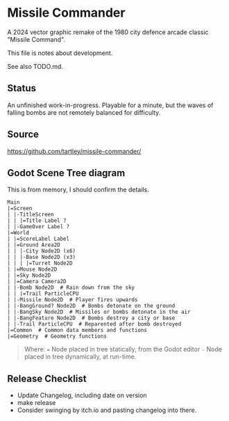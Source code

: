 # Missile Commander

A 2024 vector graphic remake of the 1980 city defence arcade classic "Missile Command".

This file is notes about development.

See also TODO.md.

## Status

An unfinished work-in-progress. Playable for a minute, but the
waves of falling bombs are not remotely balanced for difficulty. 

## Source

https://github.com/tartley/missile-commander/

## Godot Scene Tree diagram

This is from memory, I should confirm the details.

  ```
  Main
  |=Screen
  | |-TitleScreen
  | | |=Title Label ?
  | |-GameOver Label ?
  |=World
  | |=ScoreLabel Label
  | |=Ground Area2D
  | | |-City Node2D (x6)
  | | |-Base Node2D (x3)
  | | | |=Turret Node2D
  | |=Mouse Node2D
  | |=Sky Node2D
  | |=Camera Camera2D
  | |-Bomb Node2D  # Rain down from the sky
  | | |=Trail ParticleCPU
  | |-Missile Node2D  # Player fires upwards
  | |-BangGround? Node2D  # Bombs detonate on the ground
  | |-BangSky Node2D  # Missiles or bombs detonate in the air
  | |-BangFeature Node2D  # Bombs destroy a city or base
  | |-Trail ParticleCPU  # Reparented after bomb destroyed
  |=Common  # Common data members and functions
  |=Geometry  # Geometry functions
  ```

> Where:
> `=` Node placed in tree statically, from the Godot editor
> `-` Node placed in tree dynamically, at run-time.

## Release Checklist

* Update Changelog, including date on version
* make release
* Consider swinging by itch.io and pasting changelog into there.

